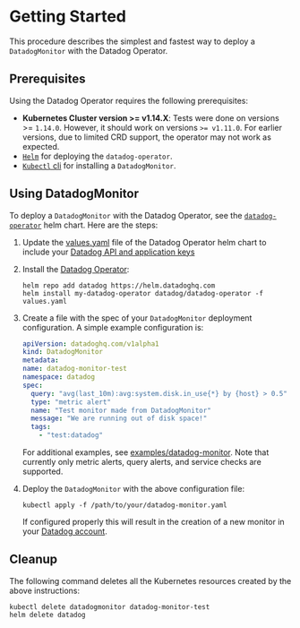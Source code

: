 # Getting Started

This procedure describes the simplest and fastest way to deploy a `DatadogMonitor` with the Datadog Operator.

## Prerequisites

Using the Datadog Operator requires the following prerequisites:

- **Kubernetes Cluster version >= v1.14.X**: Tests were done on versions >= `1.14.0`. However, it should work on versions `>= v1.11.0`. For earlier versions, due to limited CRD support, the operator may not work as expected.
- [`Helm`][1] for deploying the `datadog-operator`.
- [`Kubectl` cli][2] for installing a `DatadogMonitor`.

## Using DatadogMonitor

To deploy a `DatadogMonitor` with the Datadog Operator, see the [`datadog-operator`][3] helm chart.
Here are the steps:

1. Update the [values.yaml][4] file of the Datadog Operator helm chart to include your [Datadog API and application keys][5]

1. Install the [Datadog Operator][6]:

   ```shell
   helm repo add datadog https://helm.datadoghq.com
   helm install my-datadog-operator datadog/datadog-operator -f values.yaml
   ```

1. Create a file with the spec of your `DatadogMonitor` deployment configuration. A simple example configuration is:

    ```yaml
    apiVersion: datadoghq.com/v1alpha1
    kind: DatadogMonitor
    metadata:
    name: datadog-monitor-test
    namespace: datadog
    spec:
      query: "avg(last_10m):avg:system.disk.in_use{*} by {host} > 0.5"
      type: "metric alert"
      name: "Test monitor made from DatadogMonitor"
      message: "We are running out of disk space!"
      tags:
        - "test:datadog"
    ```

    For additional examples, see [examples/datadog-monitor](../examples/datadogmonitor). Note that currently only metric alerts, query alerts, and service checks are supported.

1. Deploy the `DatadogMonitor` with the above configuration file:
    ```shell
    kubectl apply -f /path/to/your/datadog-monitor.yaml
    ```

    If configured properly this will result in the creation of a new monitor in your [Datadog account][7].

## Cleanup

The following command deletes all the Kubernetes resources created by the above instructions:

```shell
kubectl delete datadogmonitor datadog-monitor-test
helm delete datadog
```

[1]: https://helm.sh
[2]: https://kubernetes.io/docs/tasks/tools/install-kubectl/
[3]: https://github.com/DataDog/helm-charts/tree/master/charts/datadog-operator
[4]: https://github.com/DataDog/helm-charts/blob/master/charts/datadog-operator/values.yaml
[5]: https://app.datadoghq.com/account/settings#api
[6]: https://artifacthub.io/packages/helm/datadog/datadog-operator
[7]: https://app.datadoghq.com/monitors/manage
